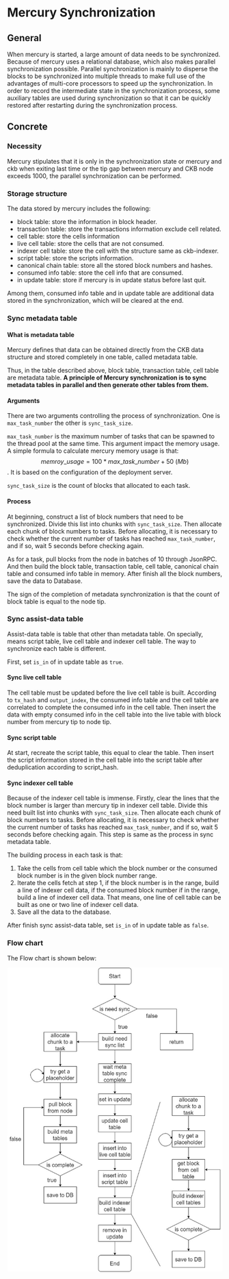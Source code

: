 # Mercury Synchronization

## General

When mercury is started, a large amount of data needs to be synchronized. Because of mercury uses a relational database, which also makes parallel synchronization possible. Parallel synchronization is mainly to disperse the blocks to be synchronized into multiple threads to make full use of the advantages of multi-core processors to speed up the synchronization. In order to record the intermediate state in the synchronization process, some auxiliary tables are used during synchronization so that it can be quickly restored after restarting during the synchronization process.

## Concrete

### Necessity

Mercury stipulates that it is only in the synchronization state or mercury and ckb when exiting last time or the tip gap between mercury and CKB node exceeds 1000, the parallel synchronization can be performed.

### Storage structure

The data stored by mercury includes the following:

* block table: store the information in block header.
* transaction table: store the transactions information exclude cell related.
* cell table: store the cells information
* live cell table: store the cells that are not consumed.
* indexer cell table: store the cell with the structure same as ckb-indexer.
* script  table: store the scripts information.
* canonical chain table: store all the stored block numbers and hashes.
* consumed info table: store the cell info that are consumed.
* in update table: store if mercury is in update status before last quit.

Among them, consumed info table and in update table are additional data stored in the synchronization, which will be cleared at the end.

### Sync metadata table

#### What is metadata table

Mercury defines that data can be obtained directly from the CKB data structure and stored completely in one table, called metadata table. 

Thus, in the table described above, block table, transaction table, cell table are metadata table. **A principle of Mercury synchronization is to sync metadata tables in parallel and then generate other tables from them.** 

#### Arguments

There are two arguments controlling the process of synchronization. One is `max_task_number` the other is `sync_task_size`.

`max_task_number` is the maximum number of tasks that can be spawned to the thread pool at the same time. This argument impact the memory usage. A simple formula to calculate mercury memory usage is that:  $$memroy\_usage = 100 * max\_task\_number + 50\ (Mb)$$. It is based on the configuration of the deployment server.

`sync_task_size` is the count of blocks that allocated to each task. 

#### Process

At beginning, construct a list of block numbers that need to be synchronized. Divide this list into chunks with `sync_task_size`. Then allocate each chunk of block numbers to tasks. Before allocating, it is necessary to check whether the current number of tasks has reached `max_task_number`, and if so, wait 5 seconds before checking again.

As for a task, pull blocks from the node in batches of 10 through JsonRPC. And then build the block table, transaction table, cell table, canonical chain table and consumed info table in memory. After finish all the block numbers, save the data to Database.

The sign of the completion of metadata synchronization is that the count of block table is equal to the node tip.

### Sync assist-data table

Assist-data table is table that other than metadata table. On specially, means script table, live cell table and indexer cell table. The way to synchronize each table is different.

First, set `is_in` of in update table as `true`.

#### Sync live cell table

The cell table must be updated before the live cell table is built. According to `tx_hash` and `output_index`, the consumed info table and the cell table are correlated to complete the consumed info in the cell table. Then insert the data with empty consumed info in the cell table into the live table with block number from mercury tip to node tip.

#### Sync script table

At start, recreate the script table, this equal to clear the table. Then insert the script information stored in the cell table into the script table after deduplication according to script_hash.

#### Sync indexer cell table

Because of the indexer cell table is immense. Firstly, clear the lines that the block number is larger than mercury tip in indexer cell table. Divide this need built list into chunks with `sync_task_size`. Then allocate each chunk of block numbers to tasks. Before allocating, it is necessary to check whether the current number of tasks has reached `max_task_number`, and if so, wait 5 seconds before checking again. This step is same as the process in sync metadata table.

The building process in each task is that:

1. Take the cells from cell table which the block number or the consumed block number is in the given block number range.
2. Iterate the cells fetch at step 1, if the block number is in the range, build a line of indexer cell data, if the consumed block number if in the range, build a line of indexer cell data. That means, one line of cell table can be built as one or two line of indexer cell data.
3. Save all the data to the database.

After finish sync assist-data table, set `is_in` of in update table as `false`.

### Flow chart
The Flow chart is shown below:

![flow_chart](../../docs/assets/sync_flow.jpg)
